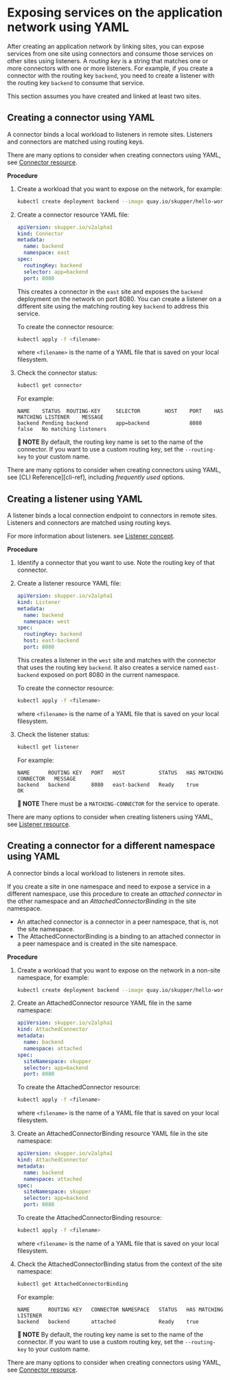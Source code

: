 <a id="kube-exposing-services-yaml"></a>
# Exposing services on the application network using YAML

After creating an application network by linking sites, you can expose services from one site using connectors and consume those services on other sites using listeners.
A *routing key* is a string that matches one or more connectors with one or more listeners.
For example, if you create a connector with the routing key `backend`, you need to create a listener with the routing key `backend` to consume that service.

This section assumes you have created and linked at least two sites.

<a id="kube-creating-connector-yaml"></a>
<!-- Creating a connector on Kubernetes using YAML -->
## Creating a connector using YAML

A connector binds a local workload to listeners in remote sites.
Listeners and connectors are matched using routing keys.

There are many options to consider when creating connectors using YAML, see [Connector resource][connector-resource].

**Procedure**

1. Create a workload that you want to expose on the network, for example:
   ```bash
   kubectl create deployment backend --image quay.io/skupper/hello-world-backend --replicas 3
   ```

2. Create a connector resource YAML file:
   ```yaml
   apiVersion: skupper.io/v2alpha1
   kind: Connector
   metadata:
     name: backend
     namespace: east
   spec:
     routingKey: backend
     selector: app=backend
     port: 8080
   ```
   This creates a connector in the `east` site and exposes the `backend` deployment on the network on port 8080.
   You can create a listener on a different site using the matching routing key `backend` to address this service.

   To create the connector resource:

   ```bash
   kubectl apply -f <filename>
   ```

   where `<filename>` is the name of a YAML file that is saved on your local filesystem.

3. Check the connector status:
   ```bash
   kubectl get connector
   ```
   
   For example:
   
   ```
   NAME    STATUS  ROUTING-KEY     SELECTOR        HOST    PORT    HAS MATCHING LISTENER    MESSAGE
   backend Pending backend         app=backend             8080    false   No matching listeners
   ```
   **📌 NOTE**
   By default, the routing key name is set to the name of the connector.
   If you want to use a custom routing key, set the `--routing-key` to your custom name.

There are many options to consider when creating connectors using YAML, see [CLI Reference][cli-ref], including *frequently used* options.

<a id="kube-creating-listener-yaml"></a>
<!-- Creating a listener on Kubernetes using YAML -->
## Creating a listener using YAML

A listener binds a local connection endpoint to connectors in remote sites. 
Listeners and connectors are matched using routing keys.

For more information about listeners. see [Listener concept][listener].

**Procedure**

1. Identify a connector that you want to use.
   Note the routing key of that connector.

2. Create a listener resource YAML file:
   ```yaml
   apiVersion: skupper.io/v2alpha1
   kind: Listener
   metadata:
     name: backend
     namespace: west
   spec:
     routingKey: backend
     host: east-backend
     port: 8080
   ```
   This creates a listener in the `west` site and matches with the connector that uses the routing key `backend`. 
   It also creates a service named  `east-backend` exposed on port 8080 in the current namespace.

   To create the connector resource:

   ```bash
   kubectl apply -f <filename>
   ```

   where `<filename>` is the name of a YAML file that is saved on your local filesystem.

3. Check the listener status:
   ```bash
   kubectl get listener
   ```
   
   For example:
   
   ```
   NAME      ROUTING KEY   PORT   HOST           STATUS   HAS MATCHING CONNECTOR   MESSAGE
   backend   backend       8080   east-backend   Ready    true                     OK   
   ```
   
   **📌 NOTE**
   There must be a `MATCHING-CONNECTOR` for the service to operate.

There are many options to consider when creating listeners using YAML, see [Listener resource][listener-resource].


<a id="kube-creating-attachedconnector-yaml"></a>
## Creating a connector for a different namespace using YAML

A connector binds a local workload to listeners in remote sites.

If you create a site in one namespace and need to expose a service in a different namespace, use this procedure to create an *attached connector* in the other namespace and an *AttachedConnectorBinding* in the site namespace.

* An attached connector is a connector in a peer namespace, that is, not the site namespace.
* The AttachedConnectorBinding is a binding to an attached connector in a peer namespace and is created in the site namespace.

**Procedure**

1. Create a workload that you want to expose on the network in a non-site namespace, for example:
   ```bash
   kubectl create deployment backend --image quay.io/skupper/hello-world-backend --replicas 3
   ```

2. Create an AttachedConnector resource YAML file in the same namespace:
   ```yaml
   apiVersion: skupper.io/v2alpha1
   kind: AttachedConnector
   metadata:
     name: backend
     namespace: attached
   spec:
     siteNamespace: skupper
     selector: app=backend
     port: 8080
   ```

   To create the AttachedConnector resource:

   ```bash
   kubectl apply -f <filename>
   ```

   where `<filename>` is the name of a YAML file that is saved on your local filesystem.

3. Create an AttachedConnectorBinding resource YAML file in the site namespace:
   ```yaml
   apiVersion: skupper.io/v2alpha1
   kind: AttachedConnector
   metadata:
     name: backend
     namespace: attached
   spec:
     siteNamespace: skupper
     selector: app=backend
     port: 8080
   ```

   To create the AttachedConnectorBinding resource:

   ```bash
   kubectl apply -f <filename>
   ```

   where `<filename>` is the name of a YAML file that is saved on your local filesystem.



3. Check the AttachedConnectorBinding status from the context of the site namespace:
   ```bash
   kubectl get AttachedConnectorBinding
   ```
   
   For example:
   
   ```
   NAME      ROUTING KEY   CONNECTOR NAMESPACE   STATUS   HAS MATCHING LISTENER
   backend   backend       attached              Ready    true
   ```
   **📌 NOTE**
   By default, the routing key name is set to the name of the connector.
   If you want to use a custom routing key, set the `--routing-key` to your custom name.

There are many options to consider when creating connectors using YAML, see [Connector resource][connector-resource].



[connector]: https://skupperproject.github.io/refdog/concepts/connector.html
[listener]: https://skupperproject.github.io/refdog/concepts/listener.html

[connector-resource]: https://skupperproject.github.io/refdog/resources/connector.html
[listener-resource]: https://skupperproject.github.io/refdog/resources/listener.html